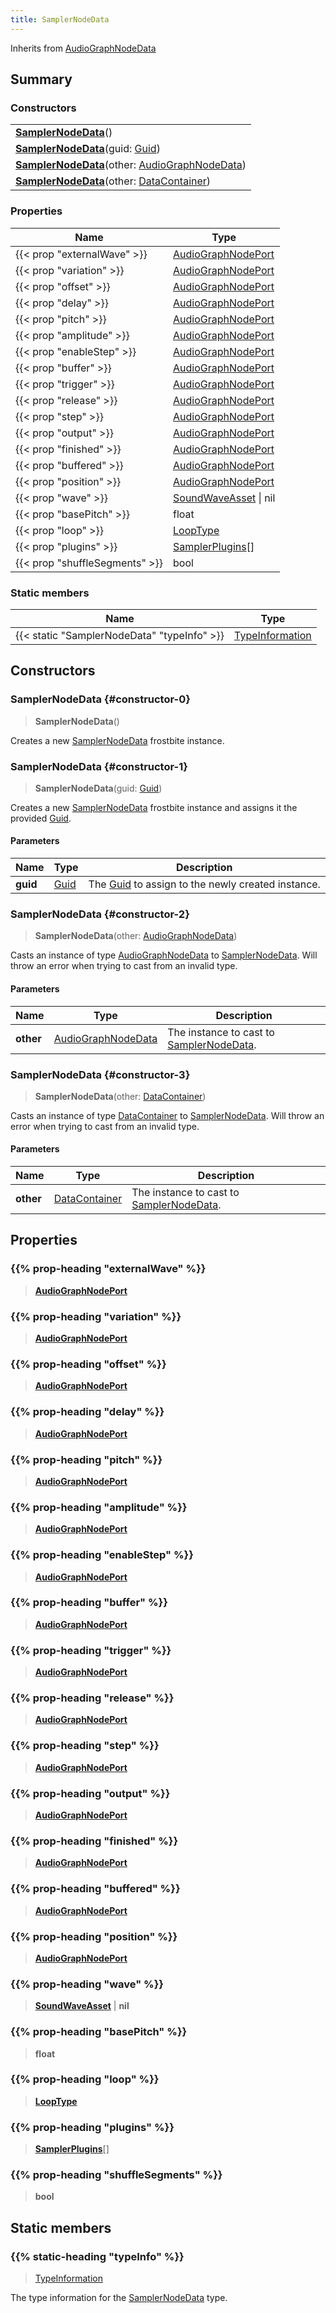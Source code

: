 ```yaml
---
title: SamplerNodeData
---
```


Inherits from 
[AudioGraphNodeData](/vext/ref/fb/audiographnodedata)

## Summary
### Constructors
| |
| ----------- |
| **[SamplerNodeData](#constructor-0)**() |
| **[SamplerNodeData](#constructor-1)**(guid: [Guid](/vext/ref/shared/class/guid)) |
| **[SamplerNodeData](#constructor-2)**(other: [AudioGraphNodeData](/vext/ref/fb/audiographnodedata)) |
| **[SamplerNodeData](#constructor-3)**(other: [DataContainer](/vext/ref/shared/class/datacontainer)) |

### Properties
| Name | Type |
| ---- | ---- |
| {{< prop "externalWave" >}} | [AudioGraphNodePort](/vext/ref/fb/audiographnodeport) |
| {{< prop "variation" >}} | [AudioGraphNodePort](/vext/ref/fb/audiographnodeport) |
| {{< prop "offset" >}} | [AudioGraphNodePort](/vext/ref/fb/audiographnodeport) |
| {{< prop "delay" >}} | [AudioGraphNodePort](/vext/ref/fb/audiographnodeport) |
| {{< prop "pitch" >}} | [AudioGraphNodePort](/vext/ref/fb/audiographnodeport) |
| {{< prop "amplitude" >}} | [AudioGraphNodePort](/vext/ref/fb/audiographnodeport) |
| {{< prop "enableStep" >}} | [AudioGraphNodePort](/vext/ref/fb/audiographnodeport) |
| {{< prop "buffer" >}} | [AudioGraphNodePort](/vext/ref/fb/audiographnodeport) |
| {{< prop "trigger" >}} | [AudioGraphNodePort](/vext/ref/fb/audiographnodeport) |
| {{< prop "release" >}} | [AudioGraphNodePort](/vext/ref/fb/audiographnodeport) |
| {{< prop "step" >}} | [AudioGraphNodePort](/vext/ref/fb/audiographnodeport) |
| {{< prop "output" >}} | [AudioGraphNodePort](/vext/ref/fb/audiographnodeport) |
| {{< prop "finished" >}} | [AudioGraphNodePort](/vext/ref/fb/audiographnodeport) |
| {{< prop "buffered" >}} | [AudioGraphNodePort](/vext/ref/fb/audiographnodeport) |
| {{< prop "position" >}} | [AudioGraphNodePort](/vext/ref/fb/audiographnodeport) |
| {{< prop "wave" >}} | [SoundWaveAsset](/vext/ref/fb/soundwaveasset) \| nil |
| {{< prop "basePitch" >}} | float |
| {{< prop "loop" >}} | [LoopType](/vext/ref/fb/looptype) |
| {{< prop "plugins" >}} | [SamplerPlugins](/vext/ref/fb/samplerplugins)[] |
| {{< prop "shuffleSegments" >}} | bool |

### Static members
| Name | Type |
| ---- | ---- |
| {{< static "SamplerNodeData" "typeInfo" >}} | [TypeInformation](/vext/ref/shared/class/typeinformation) |

## Constructors
### SamplerNodeData {#constructor-0}
> **SamplerNodeData**()

Creates a new [SamplerNodeData](/vext/ref/fb/samplernodedata) frostbite instance.

### SamplerNodeData {#constructor-1}
> **SamplerNodeData**(guid: [Guid](/vext/ref/shared/class/guid))

Creates a new [SamplerNodeData](/vext/ref/fb/samplernodedata) frostbite instance and assigns it the provided [Guid](/vext/ref/shared/class/guid).

#### Parameters
| Name | Type | Description |
| ---- | ---- | ----------- |
| **guid** | [Guid](/vext/ref/shared/class/guid) | The [Guid](/vext/ref/shared/class/guid) to assign to the newly created instance. |

### SamplerNodeData {#constructor-2}
> **SamplerNodeData**(other: [AudioGraphNodeData](/vext/ref/fb/audiographnodedata))

Casts an instance of type [AudioGraphNodeData](/vext/ref/fb/audiographnodedata) to [SamplerNodeData](/vext/ref/fb/samplernodedata). Will throw an error when trying to cast from an invalid type.

#### Parameters
| Name | Type | Description |
| ---- | ---- | ----------- |
| **other** | [AudioGraphNodeData](/vext/ref/fb/audiographnodedata) | The instance to cast to [SamplerNodeData](/vext/ref/fb/samplernodedata). |

### SamplerNodeData {#constructor-3}
> **SamplerNodeData**(other: [DataContainer](/vext/ref/shared/class/datacontainer))

Casts an instance of type [DataContainer](/vext/ref/shared/class/datacontainer) to [SamplerNodeData](/vext/ref/fb/samplernodedata). Will throw an error when trying to cast from an invalid type.

#### Parameters
| Name | Type | Description |
| ---- | ---- | ----------- |
| **other** | [DataContainer](/vext/ref/shared/class/datacontainer) | The instance to cast to [SamplerNodeData](/vext/ref/fb/samplernodedata). |

## Properties
### {{% prop-heading "externalWave" %}}
> **[AudioGraphNodePort](/vext/ref/fb/audiographnodeport)**

### {{% prop-heading "variation" %}}
> **[AudioGraphNodePort](/vext/ref/fb/audiographnodeport)**

### {{% prop-heading "offset" %}}
> **[AudioGraphNodePort](/vext/ref/fb/audiographnodeport)**

### {{% prop-heading "delay" %}}
> **[AudioGraphNodePort](/vext/ref/fb/audiographnodeport)**

### {{% prop-heading "pitch" %}}
> **[AudioGraphNodePort](/vext/ref/fb/audiographnodeport)**

### {{% prop-heading "amplitude" %}}
> **[AudioGraphNodePort](/vext/ref/fb/audiographnodeport)**

### {{% prop-heading "enableStep" %}}
> **[AudioGraphNodePort](/vext/ref/fb/audiographnodeport)**

### {{% prop-heading "buffer" %}}
> **[AudioGraphNodePort](/vext/ref/fb/audiographnodeport)**

### {{% prop-heading "trigger" %}}
> **[AudioGraphNodePort](/vext/ref/fb/audiographnodeport)**

### {{% prop-heading "release" %}}
> **[AudioGraphNodePort](/vext/ref/fb/audiographnodeport)**

### {{% prop-heading "step" %}}
> **[AudioGraphNodePort](/vext/ref/fb/audiographnodeport)**

### {{% prop-heading "output" %}}
> **[AudioGraphNodePort](/vext/ref/fb/audiographnodeport)**

### {{% prop-heading "finished" %}}
> **[AudioGraphNodePort](/vext/ref/fb/audiographnodeport)**

### {{% prop-heading "buffered" %}}
> **[AudioGraphNodePort](/vext/ref/fb/audiographnodeport)**

### {{% prop-heading "position" %}}
> **[AudioGraphNodePort](/vext/ref/fb/audiographnodeport)**

### {{% prop-heading "wave" %}}
> **[SoundWaveAsset](/vext/ref/fb/soundwaveasset)** | **nil**

### {{% prop-heading "basePitch" %}}
> **float**

### {{% prop-heading "loop" %}}
> **[LoopType](/vext/ref/fb/looptype)**

### {{% prop-heading "plugins" %}}
> **[SamplerPlugins](/vext/ref/fb/samplerplugins)**[]

### {{% prop-heading "shuffleSegments" %}}
> **bool**

## Static members
### {{% static-heading "typeInfo" %}}
> [TypeInformation](/vext/ref/shared/class/typeinformation)

The type information for the [SamplerNodeData](/vext/ref/fb/samplernodedata) type.

